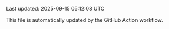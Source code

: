 Last updated: 2025-09-15 05:12:08 UTC

This file is automatically updated by the GitHub Action workflow.

